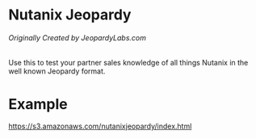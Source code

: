 # Nutanix Jeopardy
###### Originally Created by JeopardyLabs.com

Use this to test your partner sales knowledge of all things Nutanix in the well known Jeopardy format.

# Example
https://s3.amazonaws.com/nutanixjeopardy/index.html
